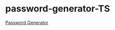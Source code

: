# password-generator-TS

[Password Generator](https://bhdns.github.io/password-generator-TS/dist/index.html)

